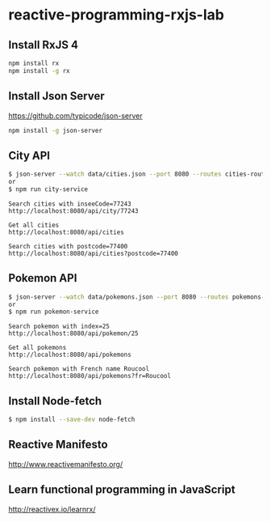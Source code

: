 # reactive-programming-rxjs-lab

## Install RxJS 4

```bash
npm install rx
npm install -g rx
```

## Install Json Server
https://github.com/typicode/json-server

```bash
npm install -g json-server
```

## City API

```bash
$ json-server --watch data/cities.json --port 8080 --routes cities-routes.json
or
$ npm run city-service
```

```
Search cities with inseeCode=77243
http://localhost:8080/api/city/77243

Get all cities
http://localhost:8080/api/cities

Search cities with postcode=77400
http://localhost:8080/api/cities?postcode=77400
```

## Pokemon API

```bash
$ json-server --watch data/pokemons.json --port 8080 --routes pokemons-routes.json
or
$ npm run pokemon-service
```

```
Search pokemon with index=25
http://localhost:8080/api/pokemon/25

Get all pokemons
http://localhost:8080/api/pokemons

Search pokemon with French name Roucool
http://localhost:8080/api/pokemons?fr=Roucool
```

## Install Node-fetch

```bash
$ npm install --save-dev node-fetch
```


## Reactive Manifesto

http://www.reactivemanifesto.org/


## Learn functional programming in JavaScript

http://reactivex.io/learnrx/

